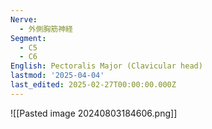 ```yaml
---
Nerve:
  - 外側胸筋神経
Segment:
  - C5
  - C6
English: Pectoralis Major (Clavicular head)
lastmod: '2025-04-04'
last_edited: 2025-02-27T00:00:00.000Z
---
```


![[Pasted image 20240803184606.png]]

